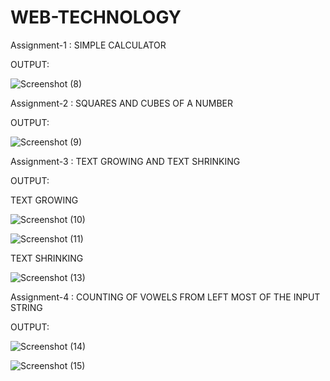 # WEB-TECHNOLOGY

Assignment-1 : SIMPLE CALCULATOR

OUTPUT:


![Screenshot (8)](https://github.com/AnushaPShet/WEB-TECHNOLOGY/assets/119748994/a96a3f2c-b122-451c-9bfd-939c799b18ee)

Assignment-2 : SQUARES AND CUBES OF A NUMBER

OUTPUT:

![Screenshot (9)](https://github.com/AnushaPShet/WEB-TECHNOLOGY/assets/119748994/043a73fe-f861-41d0-a781-e90293477d73)


Assignment-3 : TEXT GROWING AND TEXT SHRINKING

OUTPUT:

TEXT GROWING

![Screenshot (10)](https://github.com/AnushaPShet/WEB-TECHNOLOGY/assets/119748994/ea2363ff-2972-408f-9546-0a88d09db171)

![Screenshot (11)](https://github.com/AnushaPShet/WEB-TECHNOLOGY/assets/119748994/bfb9d62f-76d9-49d5-a2fd-5749de4509c5)

TEXT SHRINKING

![Screenshot (13)](https://github.com/AnushaPShet/WEB-TECHNOLOGY/assets/119748994/4e13b500-4f05-4c88-980c-c306299dc8ec)


Assignment-4 : COUNTING OF VOWELS FROM LEFT MOST OF THE INPUT STRING

OUTPUT:

![Screenshot (14)](https://github.com/AnushaPShet/WEB-TECHNOLOGY/assets/119748994/11978ec2-f7f9-42e0-8d3b-8e5797af2ae1)

![Screenshot (15)](https://github.com/AnushaPShet/WEB-TECHNOLOGY/assets/119748994/e5ba82c9-0ad3-4278-a377-72606077a6cf)






